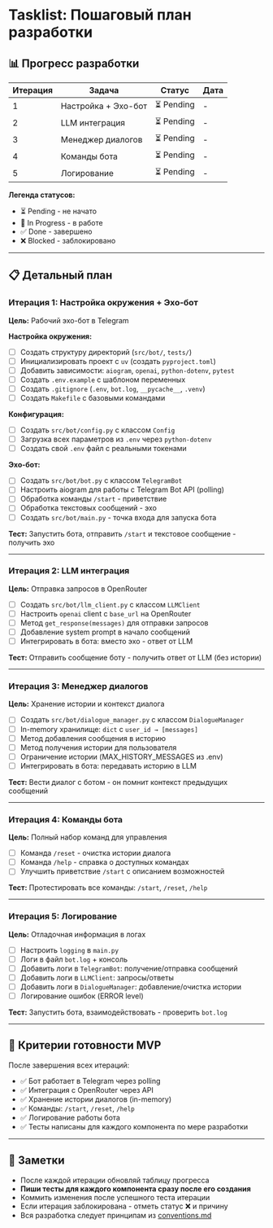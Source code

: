 # Tasklist: Пошаговый план разработки

## 📊 Прогресс разработки

| Итерация | Задача | Статус | Дата |
|----------|--------|--------|------|
| 1 | Настройка + Эхо-бот | ⏳ Pending | - |
| 2 | LLM интеграция | ⏳ Pending | - |
| 3 | Менеджер диалогов | ⏳ Pending | - |
| 4 | Команды бота | ⏳ Pending | - |
| 5 | Логирование | ⏳ Pending | - |

**Легенда статусов:**
- ⏳ Pending - не начато
- 🚧 In Progress - в работе
- ✅ Done - завершено
- ❌ Blocked - заблокировано

---

## 📋 Детальный план

### Итерация 1: Настройка окружения + Эхо-бот
**Цель:** Рабочий эхо-бот в Telegram

**Настройка окружения:**
- [ ] Создать структуру директорий (`src/bot/`, `tests/`)
- [ ] Инициализировать проект с `uv` (создать `pyproject.toml`)
- [ ] Добавить зависимости: `aiogram`, `openai`, `python-dotenv`, `pytest`
- [ ] Создать `.env.example` с шаблоном переменных
- [ ] Создать `.gitignore` (`.env`, `bot.log`, `__pycache__`, `.venv`)
- [ ] Создать `Makefile` с базовыми командами

**Конфигурация:**
- [ ] Создать `src/bot/config.py` с классом `Config`
- [ ] Загрузка всех параметров из `.env` через `python-dotenv`
- [ ] Создать свой `.env` файл с реальными токенами

**Эхо-бот:**
- [ ] Создать `src/bot/bot.py` с классом `TelegramBot`
- [ ] Настроить aiogram для работы с Telegram Bot API (polling)
- [ ] Обработка команды `/start` - приветствие
- [ ] Обработка текстовых сообщений - эхо
- [ ] Создать `src/bot/main.py` - точка входа для запуска бота

**Тест:** Запустить бота, отправить `/start` и текстовое сообщение - получить эхо

---

### Итерация 2: LLM интеграция
**Цель:** Отправка запросов в OpenRouter

- [ ] Создать `src/bot/llm_client.py` с классом `LLMClient`
- [ ] Настроить `openai` client с `base_url` на OpenRouter
- [ ] Метод `get_response(messages)` для отправки запросов
- [ ] Добавление system prompt в начало сообщений
- [ ] Интегрировать в бота: вместо эхо - ответ от LLM

**Тест:** Отправить сообщение боту - получить ответ от LLM (без истории)

---

### Итерация 3: Менеджер диалогов
**Цель:** Хранение истории и контекст диалога

- [ ] Создать `src/bot/dialogue_manager.py` с классом `DialogueManager`
- [ ] In-memory хранилище: `dict` с `user_id → [messages]`
- [ ] Метод добавления сообщения в историю
- [ ] Метод получения истории для пользователя
- [ ] Ограничение истории (MAX_HISTORY_MESSAGES из .env)
- [ ] Интегрировать в бота: передавать историю в LLM

**Тест:** Вести диалог с ботом - он помнит контекст предыдущих сообщений

---

### Итерация 4: Команды бота
**Цель:** Полный набор команд для управления

- [ ] Команда `/reset` - очистка истории диалога
- [ ] Команда `/help` - справка о доступных командах
- [ ] Улучшить приветствие `/start` с описанием возможностей

**Тест:** Протестировать все команды: `/start`, `/reset`, `/help`

---

### Итерация 5: Логирование
**Цель:** Отладочная информация в логах

- [ ] Настроить `logging` в `main.py`
- [ ] Логи в файл `bot.log` + консоль
- [ ] Добавить логи в `TelegramBot`: получение/отправка сообщений
- [ ] Добавить логи в `LLMClient`: запросы/ответы
- [ ] Добавить логи в `DialogueManager`: добавление/очистка истории
- [ ] Логирование ошибок (ERROR level)

**Тест:** Запустить бота, взаимодействовать - проверить `bot.log`

---

## 🎯 Критерии готовности MVP

После завершения всех итераций:
- ✅ Бот работает в Telegram через polling
- ✅ Интеграция с OpenRouter через API
- ✅ Хранение истории диалогов (in-memory)
- ✅ Команды: `/start`, `/reset`, `/help`
- ✅ Логирование работы бота
- ✅ Тесты написаны для каждого компонента по мере разработки

---

## 📝 Заметки

- После каждой итерации обновляй таблицу прогресса
- **Пиши тесты для каждого компонента сразу после его создания**
- Коммить изменения после успешного теста итерации
- Если итерация заблокирована - отметь статус ❌ и причину
- Вся разработка следует принципам из [conventions.md](conventions.md)

